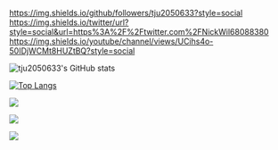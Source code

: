 
https://img.shields.io/github/followers/tju2050633?style=social
https://img.shields.io/twitter/url?style=social&url=https%3A%2F%2Ftwitter.com%2FNickWil68088380
https://img.shields.io/youtube/channel/views/UCihs4o-50IDjWCMt8HUZtBQ?style=social

![tju2050633's GitHub stats](https://github-readme-stats.vercel.app/api?username=tju2050633&show_icons=true&theme=synthwave)

[![Top Langs](https://github-readme-stats.vercel.app/api/top-langs/?username=tju2050633&layout=compact)](https://github.com/anuraghazra/github-readme-stats)

![](https://activity-graph.herokuapp.com/graph?username=tju2050633&theme=github)


![](https://stats.justsong.cn/api/bilibili/?id=嘉霖今天学什么&theme=dark)

![](https://activity-graph.herokuapp.com/graph?username=tju2050633&theme=github)

